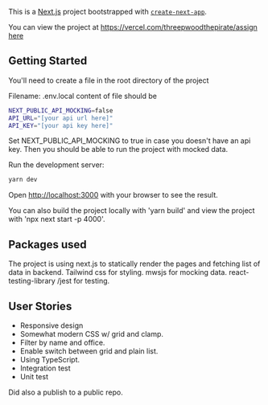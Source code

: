 This is a [Next.js](https://nextjs.org/) project bootstrapped with [`create-next-app`](https://github.com/vercel/next.js/tree/canary/packages/create-next-app).

You can view the project at https://vercel.com/threepwoodthepirate/assign [here](https://vercel.com/threepwoodthepirate/assign)

## Getting Started

You'll need to create a file in the root directory of the project

Filename: .env.local
content of file should be

```bash
NEXT_PUBLIC_API_MOCKING=false
API_URL="[your api url here]"
API_KEY="[your api key here]"
```

Set NEXT_PUBLIC_API_MOCKING to true in case you doesn't have an api key. Then you should be able to run the project with mocked data.

Run the development server:

```bash
yarn dev
```

Open [http://localhost:3000](http://localhost:3000) with your browser to see the result.

You can also build the project locally with 'yarn build' and view the project with 'npx next start -p 4000'.

## Packages used

The project is using next.js to statically render the pages and fetching list of data in backend.
Tailwind css for styling.
mwsjs for mocking data.
react-testing-library /jest for testing.

## User Stories

- Responsive design
- Somewhat modern CSS w/ grid and clamp.
- Filter by name and office.
- Enable switch between grid and plain list.
- Using TypeScript.
- Integration test
- Unit test

Did also a publish to a public repo.
